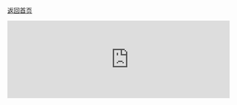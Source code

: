 [返回首页](../../)

<div style="overflow-x: scroll;">
  <iframe
    src="https://carbon.now.sh/embed/Vexz4ndFziri1cSWSsIW"
    style="width: 550px; height: 176px; border:0; transform: scale(1); overflow:hidden;"
    sandbox="allow-scripts allow-same-origin">
  </iframe>
</div>
